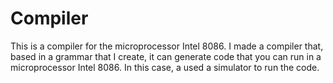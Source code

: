 # Compiler
This is a compiler for the microprocessor Intel 8086.
I made a compiler that, based in a grammar that I create, it can generate code that you can run in a microprocessor Intel 8086.
In this case, a used a simulator to run the code.
